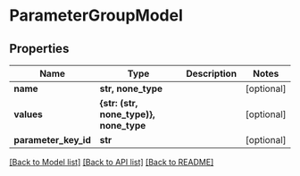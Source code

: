 # ParameterGroupModel


## Properties
Name | Type | Description | Notes
------------ | ------------- | ------------- | -------------
**name** | **str, none_type** |  | [optional] 
**values** | **{str: (str, none_type)}, none_type** |  | [optional] 
**parameter_key_id** | **str** |  | [optional] 

[[Back to Model list]](../README.md#documentation-for-models) [[Back to API list]](../README.md#documentation-for-api-endpoints) [[Back to README]](../README.md)


